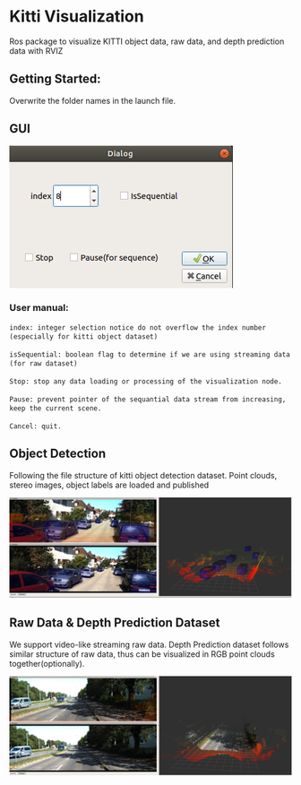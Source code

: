 # Kitti Visualization

Ros package to visualize KITTI object data, raw data, and depth prediction data with RVIZ

## Getting Started:

Overwrite the folder names in the launch file.

## GUI

![image](docs/gui.png)

### User manual:

    index: integer selection notice do not overflow the index number (especially for kitti object dataset)

    isSequential: boolean flag to determine if we are using streaming data (for raw dataset)

    Stop: stop any data loading or processing of the visualization node.
    
    Pause: prevent pointer of the sequantial data stream from increasing, keep the current scene.

    Cancel: quit.

## Object Detection

Following the file structure of kitti object detection dataset. Point clouds, stereo images, object labels are loaded and published

![image](docs/object.png)

## Raw Data & Depth Prediction Dataset

We support video-like streaming raw data. Depth Prediction dataset follows similar structure of raw data, thus can be visualized in RGB point clouds together(optionally). 

![image](docs/sequence.png)

